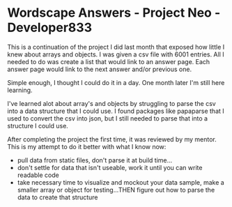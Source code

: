 # Wordscape Answers - Project Neo - Developer833

This is a continuation of the project I did last month that exposed how little I knew about arrays and objects. I was given a csv file with 6001 entries. All I needed to do was create a list that would link to an answer page. Each answer page would link to the next answer and/or previous one.

Simple enough, I thought I could do it in a day. One month later I'm still here learning.

I've learned alot about array's and objects by struggling to parse the csv into a data structure that I could use. I found packages like papaparse that I used to convert the csv into json, but I still needed to parse that into a structure I could use.

After completing the project the first time, it was reviewed by my mentor. This is my attempt to do it better with what I know now:

- pull data from static files, don't parse it at build time...
- don't settle for data that isn't useable, work it until you can write readable code
- take necessary time to visualize and mockout your data sample, make a smaller array or object for testing...THEN figure out how to parse the data to create that structure
